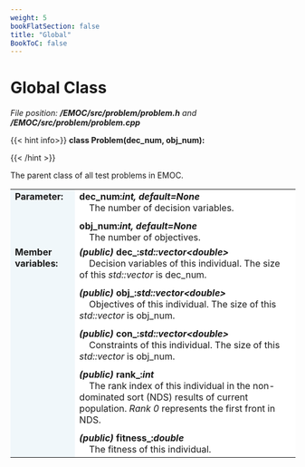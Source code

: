 ```yaml
---
weight: 5
bookFlatSection: false
title: "Global"
BookToC: false
---
```


# Global Class

*File position: **/EMOC/src/problem/problem.h** and **/EMOC/src/problem/problem.cpp***

{{< hint info>}}
**class Problem(dec_num, obj_num):**

{{< /hint >}}

The parent class of all test problems in EMOC.

<style>
    .emoc_doc_table_title{
        background-color:#F0F7FA;
    }
    .emoc_doc_table_content{
        background-color:#FFFFFF;
    }
</style>

<table class="emoc_doc_table" style="overflow-x: hidden">
    <tbody>
    <tr>
        <td rowspan="2" ALIGN="left" VALIGN="top"  class="emoc_doc_table_title"><strong class="wuhu">Parameter:</strong></td>
    </tr>
    <tr>
        <td class="emoc_doc_table_content" >
            <strong>dec_num:<i>int, default=None</i></strong><br/>&nbsp &nbsp The number of decision variables.<div style="line-height:75%;"><br></div>
            <strong>obj_num:<i>int, default=None</i></strong><br/>&nbsp &nbsp The number of objectives.<br/>
        </td>
    </tr>
    <tr class="emoc_doc_table_title">
        <td rowspan="2" ALIGN="left" VALIGN="top"  class="emoc_doc_table_title"><strong class="wuhu">Member variables:</strong></td>
    </tr>
    <tr >
        <td class="emoc_doc_table_content">
            <strong><i>(public)</i> dec_:<i>std::vector&ltdouble&gt</i></strong><br/>&nbsp &nbsp Decision variables of this individual. The size of this <i>std::vector</i> is dec_num. <div style="line-height:75%;"><br></div>
            <strong><i>(public)</i> obj_:<i>std::vector&ltdouble&gt</i></strong><br/>&nbsp &nbsp Objectives of this individual. The size of this <i>std::vector</i> is obj_num.<div style="line-height:75%;"><br></div>
            <strong><i>(public)</i> con_:<i>std::vector&ltdouble&gt</i></strong><br/>&nbsp &nbsp Constraints of this individual. The size of this <i>std::vector</i> is obj_num.<div style="line-height:75%;"><br></div>
            <strong><i>(public)</i> rank_:<i>int</i></strong><br/>&nbsp &nbsp The rank index of this individual in the non-dominated sort (NDS) results of current population. <i>Rank 0</i> represents the first front in NDS.<div style="line-height:75%;"><br></div>
            <strong><i>(public)</i> fitness_:<i>double</i></strong><br/>&nbsp &nbsp The fitness of this individual.<br/>
        </td>
    </tr>
    </tbody>
</table>
